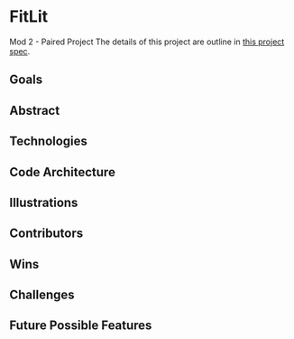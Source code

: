 # FitLit

Mod 2 - Paired Project
The details of this project are outline in [this project spec](http://frontend.turing.io/projects/fitlit.html).

## Goals
## Abstract
## Technologies
## Code Architecture  
## Illustrations
## Contributors
## Wins
## Challenges
## Future Possible Features
